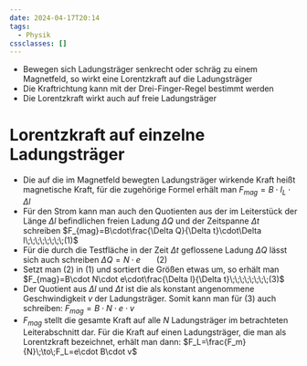 ```yaml
---
date: 2024-04-17T20:14
tags:
  - Physik
cssclasses: []
---
```

- Bewegen sich Ladungsträger senkrecht oder schräg zu einem Magnetfeld, so wirkt eine Lorentzkraft auf die Ladungsträger
- Die Kraftrichtung kann mit der Drei-Finger-Regel bestimmt werden
- Die Lorentzkraft wirkt auch auf freie Ladungsträger

# Lorentzkraft auf einzelne Ladungsträger
- Die auf die im Magnetfeld bewegten Ladungsträger wirkende Kraft heißt magnetische Kraft, für die zugehörige Formel erhält man $F_{mag}=B\cdot I_L\cdot \Delta l$
- Für den Strom kann man auch den Quotienten aus der im Leiterstück der Länge $\Delta l$ befindlichen freien Ladung $\Delta Q$ und der Zeitspanne $\Delta t$ schreiben $F_{mag}=B\cdot\frac{\Delta Q}{\Delta t}\cdot\Delta l\;\;\;\;\;\;\;\;(1)$
- Für die durch die Testfläche in der Zeit $\Delta t$ geflossene Ladung $\Delta Q$ lässt sich auch schreiben $\Delta Q=N\cdot e\;\;\;\;\;\;\;\;(2)$
- Setzt man (2) in (1) und sortiert die Größen etwas um, so erhält man $F_{mag}=B\cdot N\cdot e\cdot\frac{\Delta l}{\Delta t}\;\;\;\;\;\;\;\;(3)$
- Der Quotient aus $\Delta l$ und $\Delta  t$ ist die als konstant angenommene Geschwindigkeit $v$ der Ladungsträger. Somit kann man für (3) auch schreiben: $F_{mag}=B\cdot N\cdot e\cdot v$
- $F_{mag}$ stellt die gesamte Kraft auf alle $N$ Ladungsträger im betrachteten Leiterabschnitt dar. Für die Kraft auf einen Ladungsträger, die man als Lorentzkraft bezeichnet, erhält man dann: $F_L=\frac{F_m}{N}\;\to\;F_L=e\cdot B\cdot v$
